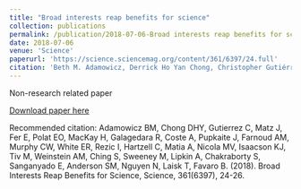 ```yaml
---
title: "Broad interests reap benefits for science"
collection: publications
permalink: /publication/2018-07-06-Broad interests reap benefits for science
date: 2018-07-06
venue: 'Science'
paperurl: 'https://science.sciencemag.org/content/361/6397/24.full'
citation: 'Beth M. Adamowicz, Derrick Ho Yan Chong, Christopher Gutiérrez, Jess Matz, Evrim Fer, Emre Ozan Polat, Harry MacKay, Ruwansha Galagedara, Alexandre Coste, Justina Pupkaite, Amir M. Farnoud, Colin W. Murphy, Easton R. White, Iva Rezic, Christine Hartzell, Allison Matia, Marcela Viviana Nicola, Kyle J. Isaacson, Mehrgol Tiv, Aliyah M. Weinstein, Sarah Ch'ng, Melissa Sweeney, Anna Lipkin, Sayantan Chakraborty, Edmond Sanganyado, Sarah Marie Anderson, Neilson Nguyen, Triin Laisk, Brett Favaro (2018). &quot;Broad interests reap benefits for science.&quot; <i>Science</i>. 361(6397).'
---
```

Non-research related paper

[Download paper here](https://science.sciencemag.org/content/361/6397/24.full)

Recommended citation: Adamowicz BM, Chong DHY, Gutierrez C, Matz J, Fer E, Polat EO, MacKay H, Galagedara R, Coste A, Pupkaite J, Farnoud AM, Murphy CW, White ER, Rezic I, Hartzell C, Matia A, Nicola MV, Isaacson KJ, Tiv M, Weinstein AM, Ching S, Sweeney M, Lipkin A, Chakraborty S, Sanganyado E, Anderson SM, Nguyen N, Laisk T, Favaro B. (2018). Broad Interests Reap Benefits for Science, Science, 361(6397), 24-26.

